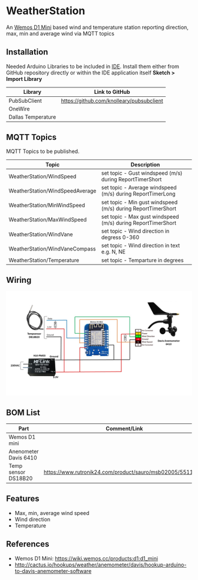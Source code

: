 # WeatherStation
An [Wemos D1 Mini](https://wiki.wemos.cc/products:d1:d1_mini) based wind and temperature station reporting direction, max, min and average wind via MQTT topics

## Installation
Needed Arduino Libraries to be included in [IDE](https://www.arduino.cc/en/Main/Software). Install them either from GitHub repository directly or within the IDE application itself **Sketch > Import Library** 

| Library                            | Link to GitHub                                      |
| ---------------------------------- | --------------------------------------------------- |
| PubSubClient                       |  https://github.com/knolleary/pubsubclient          |      
| OneWire                            |                                                     |
| Dallas Temperature                 |                                                     |                                                     

## MQTT Topics
MQTT Topics to be published. 

| Topic                              | Description                                         |
| ---------------------------------- | --------------------------------------------------- |
| WeatherStation/WindSpeed           |  set topic - Gust windspeed (m/s) during ReportTimerShort      |
| WeatherStation/WindSpeedAverage    |  set topic - Average windspeed (m/s) during ReportTimerLong    |
| WeatherStation/MinWindSpeed        |  set topic - Min gust windspeed (m/s) during ReportTimerShort  |
| WeatherStation/MaxWindSpeed        |  set topic - Max gust windspeed (m/s) during ReportTimerShort  |
| WeatherStation/WindVane            |  set topic - Wind direction in degress 0-360                   |
| WeatherStation/WindVaneCompass     |  set topic - Wind direction in text e.g. N, NE                 |
| WeatherStation/Temperature         |  set topic - Temparture in degrees                             |

## Wiring
<img src="https://github.com/MagnusPer/WeatherStation/blob/master/images/WeatherStation.jpg" width="600">



## BOM List
| Part                               | Comment/Link                                        |
| ---------------------------------- | --------------------------------------------------- |
|  Wemos D1 mini                     |                                                     |   
|  Anenometer Davis 6410             |                                                     |
|  Temp sensor DS18B20               | https://www.rutronik24.com/product/sauro/msb02005/5511.html |      


## Features
 - Max, min, average wind speed
 - Wind direction
 - Temperature 
 
## References
- Wemos D1 Mini: https://wiki.wemos.cc/products:d1:d1_mini
- http://cactus.io/hookups/weather/anemometer/davis/hookup-arduino-to-davis-anemometer-software 
